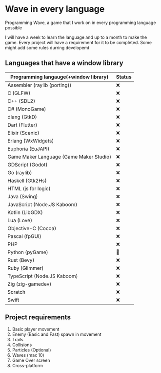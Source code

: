 # Wave in every language

Programming Wave, a game that I work on in every programming language possible

I will have a week to learn the language and up to a month to make the game.
Every project will have a requirement for it to be completed.
Some might add some rules durring developemt

## Languages that have a window library 

| Programming langauge(+window library) | Status |
|---------------------------------------|--------|
| Assembler (raylib (porting)) | ❌ |
| C (GLFW) | ❌ |
| C++ (SDL2) | ❌ |
| C# (MonoGame) | ❌ |
| dlang (GtkD) | ❌ |
| Dart (Flutter) | ❌ |
| Elixir (Scenic) | ❌ |
| Erlang (WxWidgets) | ❌ |
| Euphoria (EuJAPI) | ❌ |
| Game Maker Language (Game Maker Studio) | ❌ |
| GDScript (Godot) | ❌ |
| Go (raylib) | ❌ |
| Haskell (Gtk2Hs) | ❌ |
| HTML (js for logic)| ❌ |
| Java (Swing) | ❌ |
| JavaScript (Node.JS Kaboom) | ❌ |
| Kotlin (LibGDX) | ❌ |
| Lua (Love) | ❌ |
| Objective-C (Cocoa) | ❌ |
| Pascal (fpGUI) | ❌ |
| PHP | ❌ |
| Python (pyGame) | 🔧 |
| Rust (Bevy) | ❌ |
| Ruby (Glimmer) | ❌ |
| TypeScript (Node.JS Kaboom) | ❌ |
| Zig (zig-gamedev) | ❌ |
| Scratch | ❌ |
| Swift | ❌ |

## Project requirements
1. Basic player movement
2. Enemy (Basic and Fast) spawn in movement
3. Trails
4. Collisions
5. Particles (Optional)
6. Waves (max 10)
7. Game Over screen
8. Cross-platform

